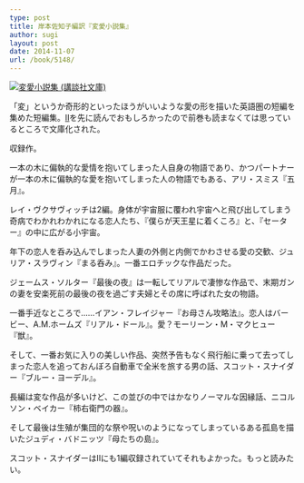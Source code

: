 ```yaml
---
type: post
title: 岸本佐知子編訳『変愛小説集』
author: sugi
layout: post
date: 2014-11-07
url: /book/5148/
---
```

<a href="http://www.amazon.co.jp/exec/obidos/ASIN/4062779072" onclick="_gaq.push(['_trackEvent', 'outbound-article', 'http://www.amazon.co.jp/exec/obidos/ASIN/4062779072', '']);" name="amazletlink" target="_blank"><img src="http://i1.wp.com/ecx.images-amazon.com/images/I/51fuRdeia0L._SL160_.jpg?w=660" alt="変愛小説集 (講談社文庫)" class="alignleft"  data-recalc-dims="1" /></a>

「変」というか奇形的といったほうがいいような愛の形を描いた英語圏の短編を集めた短編集。<a href="http://asharpminor.com/book/2249/" onclick="_gaq.push(['_trackEvent', 'outbound-article', 'http://asharpminor.com/book/2249/', 'II']);" title="岸本佐知子編訳『変愛小説集II』" target="_blank">II</a>を先に読んでおもしろかったので前巻も読まなくては思っているところで文庫化された。

収録作。

一本の木に偏執的な愛情を抱いてしまった人自身の物語であり、かつパートナーが一本の木に偏執的な愛を抱いてしまった人の物語でもある、アリ・スミス『五月』。

レイ・ヴクサヴィッチは2編。身体が宇宙服に覆われ宇宙へと飛び出してしまう奇病でわかれわかれになる恋人たち、『僕らが天王星に着くころ』と、『セーター』の中に広がる小宇宙。

年下の恋人を呑み込んでしまった人妻の外側と内側でかわさせる愛の交歓、ジュリア・スラヴィン『まる呑み』。一番エロチックな作品だった。

ジェームス・ソルター『最後の夜』は一転してリアルで凄惨な作品で、末期ガンの妻を安楽死前の最後の夜を過ごす夫婦とその席に呼ばれた女の物語。

一番手近なところで……イアン・フレイジャー『お母さん攻略法』。恋人はバービー、A.M.ホームズ『リアル・ドール』。愛？モーリーン・M・マクヒュー『獣』。

そして、一番お気に入りの美しい作品、突然予告もなく飛行船に乗って去ってしまった恋人を追っておんぼろ自動車で全米を旅する男の話、スコット・スナイダー『ブルー・ヨーデル』。

長編は変な作品が多いけど、この並びの中ではかなりノーマルな因縁話、ニコルソン・ベイカー『柿右衛門の器』。

そして最後は生殖が集団的な祭や呪いのようになってしまっているある孤島を描いたジュディ・バドニッツ『母たちの島』。

スコット・スナイダーはIIにも1編収録されていてそれもよかった。もっと読みたい。

